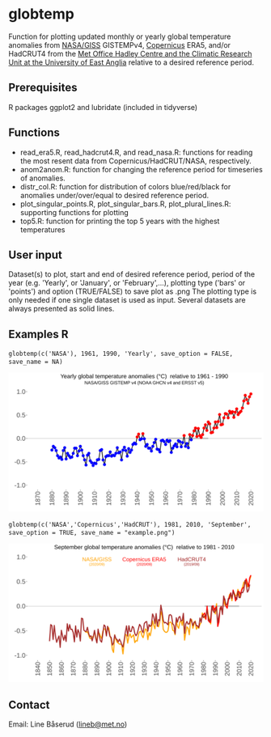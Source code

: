 # globtemp
Function for plotting updated monthly or yearly global temperature anomalies from [NASA/GISS](https://data.giss.nasa.gov/gistemp) GISTEMPv4, [Copernicus](https://climate.copernicus.eu/climate-bulletins) ERA5, and/or HadCRUT4 from the [Met Office Hadley Centre and the Climatic Research Unit at the University of East Anglia](https://www.metoffice.gov.uk/hadobs/hadcrut4) relative to a desired reference period.

## Prerequisites
R packages ggplot2 and lubridate (included in tidyverse)

## Functions
* read_era5.R, read_hadcrut4.R, and read_nasa.R: functions for reading the most resent data from Copernicus/HadCRUT/NASA, respectively.
* anom2anom.R: function for changing the reference period for timeseries of anomalies.
* distr_col.R: function for distribution of colors blue/red/black for anomalies under/over/equal to desired reference period.
* plot_singular_points.R, plot_singular_bars.R, plot_plural_lines.R: supporting functions for plotting
* top5.R: function for printing the top 5 years with the highest temperatures

## User input
Dataset(s) to plot, start and end of desired reference period, period of the year (e.g. 'Yearly', or 'January', or 'February',...), plotting type ('bars' or 'points') and option (TRUE/FALSE) to save plot as .png
The plotting type is only needed if one single dataset is used as input. Several datasets are always presented as solid lines.

## Examples R
```
globtemp(c('NASA'), 1961, 1990, 'Yearly', save_option = FALSE, save_name = NA)
```
![test](figs/example_yearly.png)

```
globtemp(c('NASA','Copernicus','HadCRUT'), 1981, 2010, 'September', save_option = TRUE, save_name = "example.png")
```
![test](figs/example_sept2.png)

## Contact

Email: Line Båserud (lineb@met.no)
